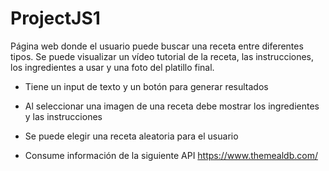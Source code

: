 # ProjectJS1

Página web donde el usuario puede buscar una receta entre diferentes tipos. Se puede visualizar un vídeo tutorial de la receta, las instrucciones, los ingredientes a usar y una foto del platillo final.

- Tiene un input de texto y un botón para generar resultados 

- Al seleccionar una imagen de una receta debe mostrar los ingredientes 
y las instrucciones 

- Se puede elegir una receta aleatoria para el usuario 

- Consume información de la siguiente API https://www.themealdb.com/
